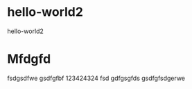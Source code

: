 # hello-world2
hello-world2
<h1>Mfdgfd</h1>
fsdgsdfwe
gsdfgfbf
123424324
fsd
gdfgsgfds
gsdfgfsdgerwe